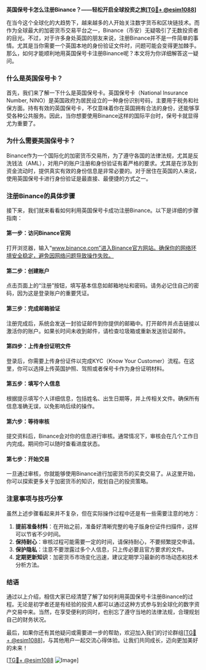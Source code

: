 **英国保号卡怎么注册Binance？——轻松开启全球投资之旅[[TG💪+ @esim1088](https://t.me/s/esim1088)]**

在当今这个全球化的大趋势下，越来越多的人开始关注数字货币和区块链技术。而作为全球最大的加密货币交易平台之一，Binance（币安）无疑吸引了无数投资者的目光。不过，对于许多身处英国的朋友来说，注册Binance并不是一件简单的事情。尤其是当你需要一个英国本地的身份验证文件时，问题可能会变得更加棘手。那么，如何才能顺利地用英国保号卡注册Binance呢？本文将为你详细解答这一疑问。

### 什么是英国保号卡？

首先，我们来了解一下什么是英国保号卡。英国保号卡（National Insurance Number, NINO）是英国政府为居民设立的一种身份识别号码，主要用于税务和社保方面。持有有效的英国保号卡，不仅意味着你在英国拥有合法的身份，还能够享受各种公共服务。因此，当你想要使用Binance这样的国际平台时，保号卡就显得尤为重要了。

### 为什么需要英国保号卡？

Binance作为一个国际化的加密货币交易所，为了遵守各国的法律法规，尤其是反洗钱法（AML），对用户的账户注册和身份验证有着严格的要求。尤其是在涉及到资金流动时，提供真实有效的身份信息是非常必要的。对于居住在英国的人来说，使用英国保号卡进行身份验证是最直接、最便捷的方式之一。

### 注册Binance的具体步骤

接下来，我们就来看看如何利用英国保号卡成功注册Binance。以下是详细的步骤指南：

#### 第一步：访问Binance官网

打开浏览器，输入“www.binance.com”进入Binance官方网站。确保你的网络环境安全稳定，避免因网络问题导致操作失败。

#### 第二步：创建账户

点击页面上的“注册”按钮，填写基本信息如邮箱地址和密码。请务必记住自己的密码，因为这是登录账户的重要凭证。

#### 第三步：完成邮箱验证

注册完成后，系统会发送一封验证邮件到你提供的邮箱中。打开邮件并点击链接以激活你的账户。如果长时间未收到邮件，请检查垃圾箱或重新发送验证邮件。

#### 第四步：上传身份证明文件

登录后，你需要上传身份证件以完成KYC（Know Your Customer）流程。在这里，你可以选择上传英国护照、驾照或者保号卡作为身份证明材料。

#### 第五步：填写个人信息

根据提示填写个人详细信息，包括姓名、出生日期等，并上传相关文件。确保所有信息准确无误，以免影响后续的操作。

#### 第六步：等待审核

提交资料后，Binance会对你的信息进行审核。通常情况下，审核会在几个工作日内完成。期间你可以随时查看进度状态。

#### 第七步：开始交易

一旦通过审核，你就能够使用Binance进行加密货币的买卖交易了。从这里开始，你可以探索更多关于加密货币的知识，规划自己的投资策略。

### 注意事项与技巧分享

虽然上述步骤看起来并不复杂，但在实际操作过程中还是有一些需要注意的地方：

1. **提前准备材料**：在开始之前，准备好清晰完整的电子版身份证件扫描件，这样可以节省不少时间。
2. **保持耐心**：审核过程可能需要一定的时间，请保持耐心，不要频繁提交申请。
3. **保护隐私**：注意不要泄露过多个人信息，只上传必要且官方要求的文件。
4. **定期更新知识**：加密货币市场变化迅速，建议定期学习最新的市场动态和技术分析方法。

### 结语

通过以上介绍，相信大家已经清楚了解了如何利用英国保号卡注册Binance的过程。无论是初学者还是有经验的投资人都可以通过这种方式参与到全球化的数字资产交易中来。当然，在享受便利的同时，也别忘了遵守当地的法律法规，合理规划自己的财务状况。

最后，如果你还有其他疑问或需要进一步的帮助，欢迎加入我们的讨论群组[[TG💪+ @esim1088](https://t.me/s/esim1088)]，与其他用户一起交流心得体验。让我们共同成长，迈向更加美好的未来！

[[TG💪+ @esim1088](https://t.me/s/esim1088) ![Image](https://i.postimg.cc/4NQfJmqS/Snipaste-2025-05-13-00-14-12.png)]
